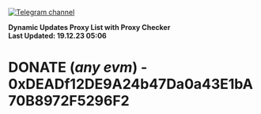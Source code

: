 [![Telegram channel](https://img.shields.io/endpoint?url=https://runkit.io/damiankrawczyk/telegram-badge/branches/master?url=https://t.me/n4z4v0d)](https://t.me/n4z4v0d) 

**Dynamic Updates Proxy List with Proxy Checker**  
**Last Updated: 19.12.23 05:06**

# DONATE (_any evm_) - 0xDEADf12DE9A24b47Da0a43E1bA70B8972F5296F2
